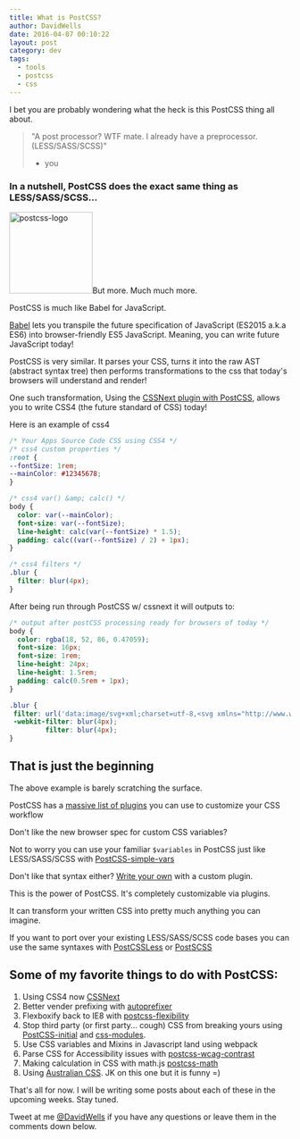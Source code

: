 ```yaml
---
title: What is PostCSS?
author: DavidWells
date: 2016-04-07 00:10:22
layout: post
category: dev
tags:
  - tools
  - postcss
  - css
---
```


I bet you are probably wondering what the heck is this PostCSS thing all about.

> "A post processor? WTF mate. I already have a preprocessor. (LESS/SASS/SCSS)"
> - you

### In a nutshell, PostCSS does the exact same thing as LESS/SASS/SCSS...

<img src="https://s3-us-west-2.amazonaws.com/assets.davidwells.io/legacy/2016/04/postcss-logo.png" alt="postcss-logo" width="149" height="146" class="right size-full wp-image-5227" />But more. Much much more.

PostCSS is much like Babel for JavaScript.

[Babel](http://babeljs.io/) lets you transpile the future specification of JavaScript (ES2015 a.k.a ES6) into browser-friendly ES5 JavaScript. Meaning, you can write future JavaScript today!

PostCSS is very similar. It parses your CSS, turns it into the raw AST (abstract syntax tree) then performs transformations to the css that today's browsers will understand and render!

One such transformation, Using the [CSSNext plugin with PostCSS](https://github.com/MoOx/postcss-cssnext), allows you to write CSS4 (the future standard of CSS) today!

Here is an example of css4
```css
/* Your Apps Source Code CSS using CSS4 */
/* css4 custom properties */
:root {
--fontSize: 1rem;
--mainColor: #12345678;
}

/* css4 var() &amp; calc() */
body {
  color: var(--mainColor);
  font-size: var(--fontSize);
  line-height: calc(var(--fontSize) * 1.5);
  padding: calc((var(--fontSize) / 2) + 1px);
}

/* css4 filters */
.blur {
  filter: blur(4px);
}
```
After being run through PostCSS w/ cssnext it will outputs to:
```css
/* output after postCSS processing ready for browsers of today */
body {
  color: rgba(18, 52, 86, 0.47059);
  font-size: 16px;
  font-size: 1rem;
  line-height: 24px;
  line-height: 1.5rem;
  padding: calc(0.5rem + 1px);
}

.blur {
 filter: url('data:image/svg+xml;charset=utf-8,<svg xmlns="http://www.w3.org/2000/svg"><filter id="filter"><feGaussianBlur stdDeviation="4" /></filter></svg>#filter');
 -webkit-filter: blur(4px);
         filter: blur(4px);
}
```

## That is just the beginning

The above example is barely scratching the surface.

PostCSS has a [massive list of plugins](https://github.com/postcss/postcss/blob/master/docs/plugins.md) you can use to customize your CSS workflow

Don't like the new browser spec for custom CSS variables?

Not to worry you can use your familiar `$variables` in PostCSS just like LESS/SASS/SCSS with [PostCSS-simple-vars](https://github.com/postcss/postcss-simple-vars)

Don't like that syntax either? [Write your own](https://github.com/postcss/postcss-plugin-boilerplate) with a custom plugin.

This is the power of PostCSS. It's completely customizable via plugins.

It can transform your written CSS into pretty much anything you can imagine.

If you want to port over your existing LESS/SASS/SCSS code bases you can use the same syntaxes with [PostCSSLess](https://github.com/gilt/postcss-less) or [PostSCSS](https://github.com/postcss/postcss-scss)

## Some of my favorite things to do with PostCSS:

1. Using CSS4 now [CSSNext](https://github.com/MoOx/postcss-cssnext)
2. Better vender prefixing with [autoprefixer](https://github.com/postcss/autoprefixer)
3. Flexboxify back to IE8 with [postcss-flexibility](https://github.com/7rulnik/postcss-flexibility)
4. Stop third party (or first party... cough) CSS from breaking yours using [PostCSS-initial](https://github.com/maximkoretskiy/postcss-initial) and [css-modules](https://medium.com/seek-ui-engineering/the-end-of-global-css-90d2a4a06284).
5. Use CSS variables and Mixins in Javascript land using webpack
6. Parse CSS for Accessibility issues with [postcss-wcag-contrast](https://github.com/jonathantneal/postcss-wcag-contrast)
7. Making calculation in CSS with math.js [postcss-math](https://github.com/shauns/postcss-math)
8. Using [Australian CSS](https://github.com/dp-lewis/postcss-australian-stylesheets). JK on this one but it is funny =)

That's all for now. I will be writing some posts about each of these in the upcoming weeks. Stay tuned.

Tweet at me [@DavidWells](https://twitter.com/DavidWells) if you have any questions or leave them in the comments down below.
